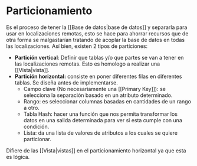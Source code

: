 # Particionamiento
Es el proceso de tener la [[Base de datos|base de datos]] y separarla para usar en localizaciones remotas, esto se hace para ahorrar recursos que de otra forma se malgastarían tratando de acoplar la base de datos en todas las localizaciones. Así bien, existen 2 tipos de particiones: 
- **Partición vertical**: Definir que tablas y/o que partes se van a tener en las localizaciones remotas. Esto es homologo a realizar una [[Vista|vista]].
- **Partición horizontal:** consiste en poner diferentes filas en diferentes tablas. Se diseña antes de implementarse.
	- Campo clave (No necesariamente una [[Primary Key]]): se selecciona la separación basado en un atributo determinado.
	- Rango: es seleccionar columnas basadas en cantidades de un rango a otro.
	- Tabla Hash: hacer una función que nos permita transformar los datos en una salida determinada para ver si esta cumple con una condición.
	- Lista: da una lista de valores de atributos a los cuales se quiere particionar.


Difiere de las [[Vista|vistas]] en el particionamiento horizontal ya que esta es lógica. 